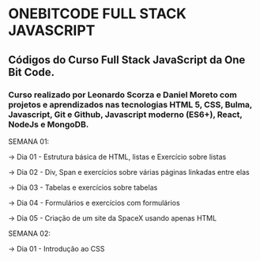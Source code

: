 # ONEBITCODE FULL STACK JAVASCRIPT

## Códigos do Curso Full Stack JavaScript da One Bit Code.

### Curso realizado por Leonardo Scorza e Daniel Moreto com projetos e aprendizados nas tecnologias HTML 5, CSS, Bulma, Javascript, Git e Github, Javascript moderno (ES6+), React, NodeJs e MongoDB.


SEMANA 01:

-> Dia 01 - Estrutura básica de HTML, listas e Exercício sobre listas

-> Dia 02 - Div, Span e exercícios sobre várias páginas linkadas entre elas

-> Dia 03 - Tabelas e exercícios sobre tabelas

-> Dia 04 - Formulários e exercícios com formulários

-> Dia 05 - Criação de um site da SpaceX usando apenas HTML


SEMANA 02:

-> Dia 01 - Introdução ao CSS
